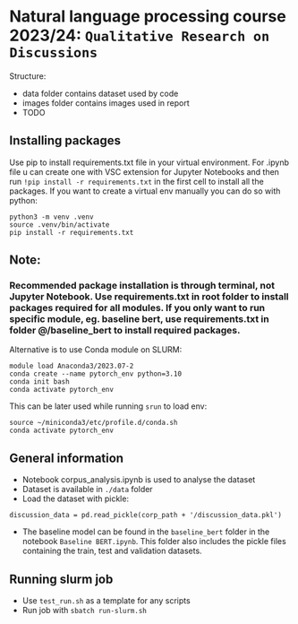 # Natural language processing course 2023/24: `Qualitative Research on Discussions`

Structure:
- data folder contains dataset used by code
- images folder contains images used in report
- TODO

## Installing packages
Use pip to install requirements.txt file in your virtual environment. For .ipynb file u can create one with VSC extension for Jupyter Notebooks and then run `!pip install -r requirements.txt` in the first cell to install all the packages. If you want to create a virtual env manually you can do so with python:
```
python3 -m venv .venv
source .venv/bin/activate
pip install -r requirements.txt
```
## Note: 
### Recommended package installation is through terminal, not Jupyter Notebook. Use requirements.txt in root folder to install packages required for all modules. If you only want to run specific module, eg. baseline bert, use requirements.txt in folder @/baseline_bert to install required packages. 



Alternative is to use Conda module on SLURM:
```
module load Anaconda3/2023.07-2
conda create --name pytorch_env python=3.10
conda init bash
conda activate pytorch_env
```
This can be later used while running `srun` to load env:

```
source ~/miniconda3/etc/profile.d/conda.sh 
conda activate pytorch_env
```



## General information
- Notebook corpus_analysis.ipynb is used to analyse the dataset
- Dataset is available in `./data` folder
- Load the dataset with pickle:
```
discussion_data = pd.read_pickle(corp_path + '/discussion_data.pkl')
```
- The baseline model can be found in the `baseline_bert` folder in the notebook `Baseline BERT.ipynb`. This folder also includes the pickle files containing the train, test and validation datasets.

## Running slurm job
- Use `test_run.sh` as a template for any scripts
- Run job with `sbatch run-slurm.sh`

